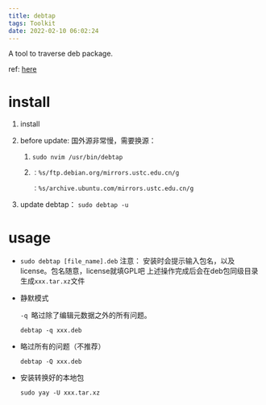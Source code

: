 ```yaml
---
title: debtap
tags: Toolkit
date: 2022-02-10 06:02:24
---
```



A tool to traverse deb package.

ref: [here](https://www.jianshu.com/p/900dc8a0ecff)

<!--more-->

# install

1. install

2. before update: 国外源非常慢，需要换源：

   1. `sudo nvim /usr/bin/debtap`

   2. `：%s/ftp.debian.org/mirrors.ustc.edu.cn/g `

      `：%s/archive.ubuntu.com/mirrors.ustc.edu.cn/g`

3. update debtap： `sudo debtap -u`

# usage

* `sudo debtap [file_name].deb`
  注意： 安装时会提示输入包名，以及license。包名随意，license就填GPL吧 上述操作完成后会在deb包同级目录生成`xxx.tar.xz`文件

* 静默模式

  `-q `略过除了编辑元数据之外的所有问题。

  `debtap -q xxx.deb`

* 略过所有的问题（不推荐）

  `debtap -Q xxx.deb`
  
* 安装转换好的本地包

  `sudo yay -U xxx.tar.xz`





